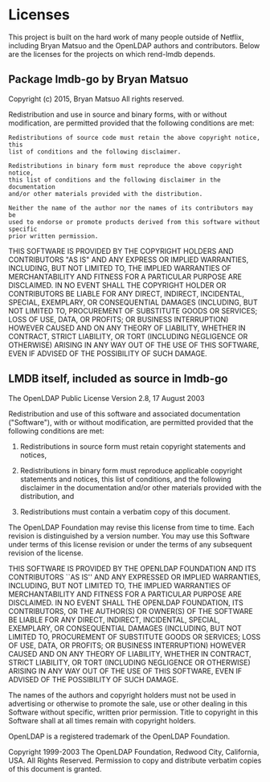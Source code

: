 # Licenses

This project is built on the hard work of many people outside of Netflix,
including Bryan Matsuo and the OpenLDAP authors and contributors. Below are the
licenses for the projects on which rend-lmdb depends.

## Package lmdb-go by Bryan Matsuo

Copyright (c) 2015, Bryan Matsuo
All rights reserved.

Redistribution and use in source and binary forms, with or without
modification, are permitted provided that the following conditions are met:

    Redistributions of source code must retain the above copyright notice, this
    list of conditions and the following disclaimer.

    Redistributions in binary form must reproduce the above copyright notice,
    this list of conditions and the following disclaimer in the documentation
    and/or other materials provided with the distribution.

    Neither the name of the author nor the names of its contributors may be
    used to endorse or promote products derived from this software without specific
    prior written permission.

THIS SOFTWARE IS PROVIDED BY THE COPYRIGHT HOLDERS AND CONTRIBUTORS "AS IS" AND
ANY EXPRESS OR IMPLIED WARRANTIES, INCLUDING, BUT NOT LIMITED TO, THE IMPLIED
WARRANTIES OF MERCHANTABILITY AND FITNESS FOR A PARTICULAR PURPOSE ARE
DISCLAIMED. IN NO EVENT SHALL THE COPYRIGHT HOLDER OR CONTRIBUTORS BE LIABLE
FOR ANY DIRECT, INDIRECT, INCIDENTAL, SPECIAL, EXEMPLARY, OR CONSEQUENTIAL
DAMAGES (INCLUDING, BUT NOT LIMITED TO, PROCUREMENT OF SUBSTITUTE GOODS OR
SERVICES; LOSS OF USE, DATA, OR PROFITS; OR BUSINESS INTERRUPTION) HOWEVER
CAUSED AND ON ANY THEORY OF LIABILITY, WHETHER IN CONTRACT, STRICT LIABILITY,
OR TORT (INCLUDING NEGLIGENCE OR OTHERWISE) ARISING IN ANY WAY OUT OF THE USE
OF THIS SOFTWARE, EVEN IF ADVISED OF THE POSSIBILITY OF SUCH DAMAGE.


## LMDB itself, included as source in lmdb-go

The OpenLDAP Public License
  Version 2.8, 17 August 2003

Redistribution and use of this software and associated documentation
("Software"), with or without modification, are permitted provided
that the following conditions are met:

1. Redistributions in source form must retain copyright statements
   and notices,

2. Redistributions in binary form must reproduce applicable copyright
   statements and notices, this list of conditions, and the following
   disclaimer in the documentation and/or other materials provided
   with the distribution, and

3. Redistributions must contain a verbatim copy of this document.

The OpenLDAP Foundation may revise this license from time to time.
Each revision is distinguished by a version number.  You may use
this Software under terms of this license revision or under the
terms of any subsequent revision of the license.

THIS SOFTWARE IS PROVIDED BY THE OPENLDAP FOUNDATION AND ITS
CONTRIBUTORS ``AS IS'' AND ANY EXPRESSED OR IMPLIED WARRANTIES,
INCLUDING, BUT NOT LIMITED TO, THE IMPLIED WARRANTIES OF MERCHANTABILITY
AND FITNESS FOR A PARTICULAR PURPOSE ARE DISCLAIMED.  IN NO EVENT
SHALL THE OPENLDAP FOUNDATION, ITS CONTRIBUTORS, OR THE AUTHOR(S)
OR OWNER(S) OF THE SOFTWARE BE LIABLE FOR ANY DIRECT, INDIRECT,
INCIDENTAL, SPECIAL, EXEMPLARY, OR CONSEQUENTIAL DAMAGES (INCLUDING,
BUT NOT LIMITED TO, PROCUREMENT OF SUBSTITUTE GOODS OR SERVICES;
LOSS OF USE, DATA, OR PROFITS; OR BUSINESS INTERRUPTION) HOWEVER
CAUSED AND ON ANY THEORY OF LIABILITY, WHETHER IN CONTRACT, STRICT
LIABILITY, OR TORT (INCLUDING NEGLIGENCE OR OTHERWISE) ARISING IN
ANY WAY OUT OF THE USE OF THIS SOFTWARE, EVEN IF ADVISED OF THE
POSSIBILITY OF SUCH DAMAGE.

The names of the authors and copyright holders must not be used in
advertising or otherwise to promote the sale, use or other dealing
in this Software without specific, written prior permission.  Title
to copyright in this Software shall at all times remain with copyright
holders.

OpenLDAP is a registered trademark of the OpenLDAP Foundation.

Copyright 1999-2003 The OpenLDAP Foundation, Redwood City,
California, USA.  All Rights Reserved.  Permission to copy and
distribute verbatim copies of this document is granted.
